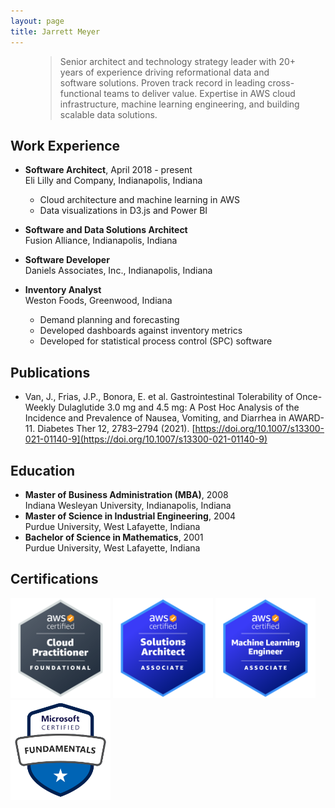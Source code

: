 ```yaml
---
layout: page
title: Jarrett Meyer
---
```


<figure>
  <blockquote class="blockquote text-secondary">
    Senior architect and technology strategy leader with 20+ years of experience driving reformational data and software solutions. Proven track record in leading cross-functional teams to deliver value. Expertise in AWS cloud infrastructure, machine learning engineering, and building scalable data solutions.
  </blockquote>
</figure>

## Work Experience

- **Software Architect**, April 2018 - present<br>
  Eli Lilly and Company, Indianapolis, Indiana

  - Cloud architecture and machine learning in AWS
  - Data visualizations in D3.js and Power BI

- **Software and Data Solutions Architect**<br>
  Fusion Alliance, Indianapolis, Indiana

- **Software Developer**<br>
  Daniels Associates, Inc., Indianapolis, Indiana

- **Inventory Analyst**<br>
  Weston Foods, Greenwood, Indiana
  - Demand planning and forecasting
  - Developed dashboards against inventory metrics
  - Developed for statistical process control (SPC) software

## Publications

- Van, J., Frias, J.P., Bonora, E. et al. Gastrointestinal Tolerability of Once-Weekly Dulaglutide 3.0 mg and 4.5 mg: A Post Hoc Analysis of the Incidence and Prevalence of Nausea, Vomiting, and Diarrhea in AWARD-11. Diabetes Ther 12, 2783–2794 (2021). [https://doi.org/10.1007/s13300-021-01140-9](https://doi.org/10.1007/s13300-021-01140-9)

## Education

- **Master of Business Administration (MBA)**, 2008<br>
  Indiana Wesleyan University, Indianapolis, Indiana
- **Master of Science in Industrial Engineering**, 2004<br>
  Purdue University, West Lafayette, Indiana
- **Bachelor of Science in Mathematics**, 2001<br>
  Purdue University, West Lafayette, Indiana

## Certifications

<img src="/assets/images/aws-certified-cloud-practitioner-foundational.png" alt="AWS Certified Cloud Practitioner Foundational" height="160" width="auto">
<img src="/assets/images/aws-certified-solutions-architect-associate.png" alt="AWS Certified Solutions Architect Associate" height="160" width="auto">
<img src="/assets/images/aws-certified-machine-learning-engineer-associate.png" alt="AWS Certified Machine Learning Engineer Associate" height="160" width="auto">
<img src="/assets/images/microsoft-certified-azure-ai-fundamentals.png" alt="Microsoft Certified Azure AI Fundamentals" height="160" width="auto">
